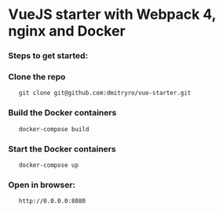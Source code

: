 # VueJS starter with Webpack 4, nginx and Docker

### Steps to get started:

### Clone the repo
``` 
   git clone git@github.com:dmitryro/vue-starter.git
```

### Build the Docker containers
``` 
   docker-compose build
```

### Start the Docker containers
```
   docker-compose up
```

### Open in browser:
```    
   http://0.0.0.0:8080
```
